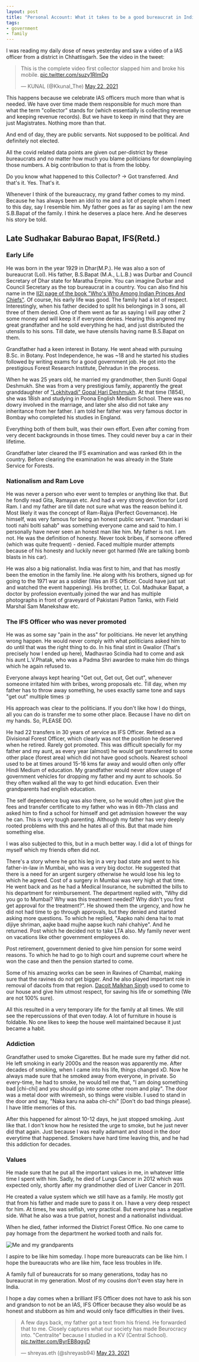 ```yaml
---
layout: post
title: "Personal Account: What it takes to be a good bureaucrat in India?"
tags:
- government
- family
---
```


I was reading my daily dose of news yesterday and saw a video of a IAS officer from a district in Chhattisgarh. See the video in the tweet:

<blockquote class="twitter-tweet tw-align-center"><p lang="en" dir="ltr">This is the complete video first collector slapped him and broke his mobile. <a href="https://t.co/suzy1RImDg">pic.twitter.com/suzy1RImDg</a></p>&mdash; KUNAL (@Kkunal_The) <a href="https://twitter.com/Kkunal_The/status/1396164718402752516?ref_src=twsrc%5Etfw">May 22, 2021</a></blockquote> <script async src="https://platform.twitter.com/widgets.js" charset="utf-8"></script>

This happens because we celebrate IAS officers much more than what is needed. We have over time made them responsible for much more than what the term "collector" stands for (which essentially is collecting revenue and keeping revenue records). But we have to keep in mind that they are just Magistrates. Nothing more than that.

And end of day, they are public servants. Not supposed to be political. And definitely not elected.

All the covid related data points are given out per-district by these bureaucrats and no matter how much you blame politicians for downplaying those numbers. A big contribution to that is from the lobby.

Do you know what happened to this Collector? -> Got transferred. And that's it. Yes. That's it.

Whenever I think of the bureaucracy, my grand father comes to my mind. Because he has always been an idol to me and a lot of people whom I meet to this day, say I resemble him. My father goes as far as saying I am the new S.B.Bapat of the family. I think he deserves a place here. And he deserves his story be told.

## Late Sudhakar Baburao Bapat, IFS(Retd.)

### Early Life

He was born in the year 1929 in Dhar(M.P.). He was also a son of bureaucrat (Lol). His father, B.S.Bapat (M.A., L.L.B.) was Durbar and Council Secretary of Dhar state for Maratha Empire. You can imagine Durbar and Council Secretary as the top bureaucrat in a country. You can also find his name in the [II2I page of the book "Who's Who Among Indian Princes And Chiefs"](https://archive.org/details/in.ernet.dli.2015.83776/page/n19/mode/2up). Of course, his early life was good. The family had a lot of respect. Interestingly, when his father decided to split his belongings in 3 sons, all three of them denied. One of them went as far as saying I will pay other 2 some money and will keep it if everyone denies. Hearing this angered my great grandfather and he sold everything he had, and just distributed the utensils to his sons. Till date, we have utensils having name B.S.Bapat on them.

Grandfather had a keen interest in Botany. He went ahead with pursuing B.Sc. in Botany. Post Independence, he was ~18 and he started his studies followed by writing exams for a good government job. He got into the prestigious Forest Research Institute, Dehradun in the process.

When he was 25 years old, he married my grandmother, then Suniti Gopal Deshmukh. She was from a very prestigious family, apparently the great granddaughter of ["Lokhitvadi" Gopal Hari Deshmukh](https://en.wikipedia.org/wiki/Gopal_Hari_Deshmukh). At that time (1854), she was 18ish and studying in Poona English Medium School. There was no dowry involved in the marriage, and later she also did not take any inheritance from her father. I am told her father was very famous doctor in Bombay who completed his studies in England.

Everything both of them built, was their own effort. Even after coming from very decent backgrounds in those times. They could never buy a car in their lifetime.

Grandfather later cleared the IFS examination and was ranked 6th in the country. Before clearing the examination he was already in the State Service for Forests.

### Nationalism and Ram Love

He was never a person who ever went to temples or anything like that. But he fondly read Gita, Ramayan etc. And had a very strong devotion for Lord Ram. I and my father are till date not sure what was the reason behind it. Most likely it was the concept of Ram-Rajya (Perfect Governance). He himself, was very famous for being an honest public servant. "Imandaari ki tooti nahi bolti sahab" was something everyone came and said to him. I personally have never seen an honest man like him. My father is not. I am not. He was the definition of honesty. Never took bribes, if someone offered (which was quite frequent) - denied. Faced multiple murder attempts because of his honesty and luckily never got harmed (We are talking bomb blasts in his car).

He was also a big nationalist. India was first to him, and that has mostly been the emotion in the family line. He along with his brothers, signed up for going to the 1971 war as a soldier (Was an IFS Officer. Could have just sat and watched the event happening). His brother, Lt. Col. Madhukar Bapat, a doctor by profession eventually joined the war and has multiple photographs in front of graveyard of Pakistani Patton Tanks, with Field Marshal Sam Manekshaw etc.

### The IFS Officer who was never promoted

He was as some say "pain in the ass" for politicians. He never let anything wrong happen. He would never comply with what politicians asked him to do until that was the right thing to do. In his final stint in Gwalior (That's precisely how I ended up here), Madhavrao Scindia had to come and ask his aunt L.V.Phatak, who was a Padma Shri awardee to make him do things which he again refused to.

Everyone always kept hearing "Get out, Get out, Get out", whenever someone irritated him with bribes, wrong proposals etc. Till day, when my father has to throw away something, he uses exactly same tone and says "get out" multiple times :p

His approach was clear to the politicians. If you don't like how I do things, all you can do is transfer me to some other place. Because I have no dirt on my hands. So, PLEASE DO.

He had 22 transfers in 30 years of service as IFS Officer. Retired as a Divisional Forest Officer, which clearly was not the position he deserved when he retired. Rarely got promoted. This was difficult specially for my father and my aunt, as every year (almost) he would get transferred to some other place (forest area) which did not have good schools. Nearest school used to be at times around 15-16 kms far away and would often only offer Hindi Medium of education. My grandfather would never allow usage of government vehicles for dropping my father and my aunt to schools. So they often walked all the way to get hindi education. Even their grandparents had english education.

The self dependence bug was also there, so he would often just give the fees and transfer certificate to my father who was in 6th-7th class and asked him to find a school for himself and get admission however the way he can. This is very tough parenting. Although my father has very deeply rooted problems with this and he hates all of this. But that made him something else.

I was also subjected to this, but in a much better way. I did a lot of things for myself which my friends often did not.

There's a story where he got his leg in a very bad state and went to his father-in-law in Mumbai, who was a very big doctor. He suggested that there is a need for an urgent surgery otherwise he would lose his leg to which he agreed. Cost of a surgery in Mumbai was very high at that time. He went back and as he had a Medical Insurance, he submitted the bills to his department for reimbursement. The department replied with, "Why did you go to Mumbai? Why was this treatment needed? Why didn't you first get approval for the treatment?". He showed them the urgency, and how he did not had time to go through approvals, but they denied and started asking more questions. To which he replied, "Aapko nahi dena hai to mat dijiye shriman, aajke baad mujhe aapse kuch nahi chahiye". And he returned. Post which he decided not to take LTA also. My family never went on vacations like other government employees do.

Post retirement, government denied to give him pension for some weird reasons. To which he had to go to high court and supreme court where he won the case and then the pension started to come.

Some of his amazing works can be seen in Ravines of Chambal, making sure that the ravines do not get bigger. And he also played important role in removal of dacoits from that region. [Dacoit Malkhan Singh](https://www.patrika.com/bhopal-news/malkhan-singh-the-king-of-chambal-beehad-1554137/) used to come to our house and give him utmost respect, for saving his life or something (We are not 100% sure).  

All this resulted in a very temporary life for the family at all times. We still see the repercussions of that even today. A lot of furniture in house is foldable. No one likes to keep the house well maintained because it just became a habit.


### Addiction

Grandfather used to smoke Cigarettes. But he made sure my father did not. He left smoking in early 2000s and the reason was apparently me. After decades of smoking, when I came into his life, things changed xD. Now he always made sure that he smoked away from everyone, in private. So every-time, he had to smoke, he would tell me that, "I am doing something bad [chi-chi] and you should go into some other room and play". The door was a metal door with wiremesh, so things were visible. I used to stand in the door and say, "Naka karu na aaba chi-chi" [Don't do bad things please]. I have little memories of this.

After this happened for almost 10-12 days, he just stopped smoking. Just like that. I don't know how he resisted the urge to smoke, but he just never did that again. Just because I was really adamant and stood in the door everytime that happened. Smokers have hard time leaving this, and he had this addiction for decades.

### Values

He made sure that he put all the important values in me, in whatever little time I spent with him. Sadly, he died of Lungs Cancer in 2012 which was expected only, shortly after my grandmother died of Liver Cancer in 2011.

He created a value system which we still have as a family. He mostly got that from his father and made sure to pass it on. I have a very deep respect for him. At times, he was selfish, very practical. But everyone has a negative side. What he also was a true patriot, honest and a nationalist individual.

When he died, father informed the District Forest Office. No one came to pay homage from the department he worked tooth and nails for.

![Me and my grandparents](images/untold.jpg)

I aspire to be like him someday. I hope more bureaucrats can be like him. I hope the bureaucrats who are like him, face less troubles in life.

A family full of bureaucrats for so many generations, today has no bureaucrat in my generation. Most of my cousins don't even stay here in India.

I hope a day comes when a brilliant IFS Officer does not have to ask his son and grandson to not be an IAS, IFS Officer because they also would be as honest and stubborn as him and would only face difficulties in their lives.

<blockquote class="twitter-tweet tw-align-center"><p lang="en" dir="ltr">A few days back, my father got a text from his friend. He forwarded that to me. Closely captures what our society has made Beurocracy into. &quot;Centralite&quot; because I studied in a KV (Central School). <a href="https://t.co/ByrEB8qgvD">pic.twitter.com/ByrEB8qgvD</a></p>&mdash; shreyas.eth (@shreyasb94) <a href="https://twitter.com/shreyasb94/status/1396519559188803585?ref_src=twsrc%5Etfw">May 23, 2021</a></blockquote> <script async src="https://platform.twitter.com/widgets.js" charset="utf-8"></script>
